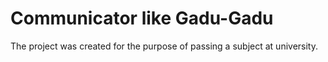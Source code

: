# Communicator like Gadu-Gadu

The project was created for the purpose of passing a subject at university.
